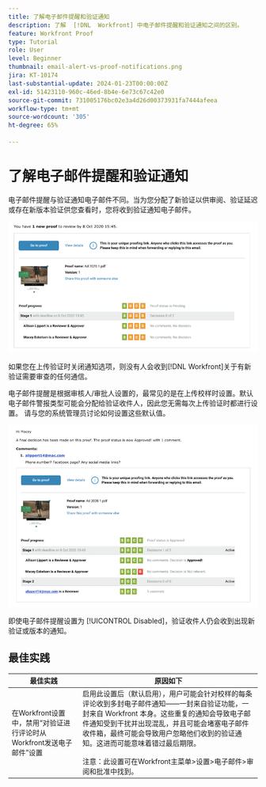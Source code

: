 ```yaml
---
title: 了解电子邮件提醒和验证通知
description: 了解  [!DNL  Workfront] 中电子邮件提醒和验证通知之间的区别。
feature: Workfront Proof
type: Tutorial
role: User
level: Beginner
thumbnail: email-alert-vs-proof-notifications.png
jira: KT-10174
last-substantial-update: 2024-01-23T00:00:00Z
exl-id: 51423110-960c-46ed-8b4e-6e73c67c42e0
source-git-commit: 731005176bc02e3a4d26d00373931fa7444afeea
workflow-type: tm+mt
source-wordcount: '305'
ht-degree: 65%

---
```


# 了解电子邮件提醒和验证通知

电子邮件提醒与验证通知电子邮件不同。当为您分配了新验证以供审阅、验证延迟或存在新版本验证供您查看时，您将收到验证通知电子邮件。

![验证通知电子邮件的图像，其表明有新的验证需要审核。](assets/email-alert-1.png)

如果您在上传验证时关闭通知选项，则没有人会收到[!DNL Workfront]关于有新验证需要审查的任何通信。

电子邮件提醒是根据审核人/审批人设置的，最常见的是在上传校样时设置。默认电子邮件警报类型可能会分配给验证收件人，因此您无需每次上传验证时都进行设置。 请与您的系统管理员讨论如何设置这些默认值。

![电子邮件提醒的图像，其中表明已对验证做出决策，并且有评论可供审查。](assets/email-alert-2.png)

即使电子邮件提醒设置为 [!UICONTROL Disabled]，验证收件人仍会收到出现新验证或版本的通知。

## 最佳实践

| 最佳实践 | 原因如下 |
|---|---|
| 在Workfront设置中，禁用“对验证进行评论时从Workfront发送电子邮件”设置 | 启用此设置后（默认启用），用户可能会针对校样的每条评论收到多封电子邮件通知——一封来自验证功能，一封来自 Workfront 本身。这些重复的通知会导致电子邮件通知受到干扰并出现混乱，并且可能会堵塞电子邮件收件箱，最终可能会导致用户忽略他们收到的验证通知。这进而可能意味着错过最后期限。 <br> <br>注意：此设置可在Workfront主菜单>设置>电子邮件>审阅和批准中找到。 |



